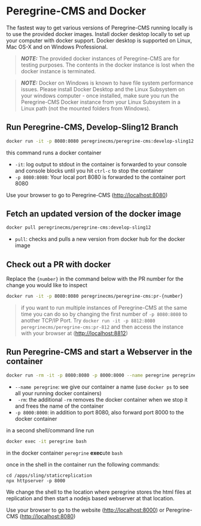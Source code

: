 # Peregrine-CMS and Docker

The fastest way to get various versions of Peregrine-CMS running locally is to use the provided docker images. Install docker desktop locally to set up your computer with docker support.
Docker desktop is supported on Linux, Mac OS-X and on Windows Professional.

> **_NOTE:_** The provided docker instances of Peregrine-CMS are for testing purposes. The contents in the docker instance is lost
when the docker instance is terminated.

> **_NOTE:_** Docker on Windows is known to have file system performance issues. Please install Docker Desktop and the Linux Subsystem
on your windows computer - once installed, make sure you run the Peregrine-CMS Docker instance from your Linux Subsystem in a
Linux path (not the mounted folders from Windows).

## Run Peregrine-CMS, Develop-Sling12 Branch

```bash
docker run -it -p 8080:8080 peregrinecms/peregrine-cms:develop-sling12
```
this command runs a docker container
- `-it`: log output to stdout in the container is forwarded to your console and console blocks until you hit `ctrl-c` to stop the container
- `-p 8080:8080`: Your local port 8080 is forwarded to the container port 8080

Use your browser to go to Peregrine-CMS (<http://localhost:8080>)

## Fetch an updated version of the docker image

```bash
docker pull peregrinecms/peregrine-cms:develop-sling12
```
- `pull`: checks and pulls a new version from docker hub for the docker image

## Check out a PR with docker

Replace the `{number}` in the command below with the PR number for the change you would like to inspect

```bash
docker run -it -p 8080:8080 peregrinecms/peregrine-cms:pr-{number}
```

> if you want to run multiple instances of Peregrine-CMS at the same time you can do so by changing the first number of `-p 8080:8080` to another TCP/IP Port. Try `docker run -it -p 8812:8080 peregrinecms/peregrine-cms:pr-812` and then access the instance with your browser at (<http://localhost:8812>)

## Run Peregrine-CMS and start a Webserver in the container

```bash
docker run -rm -it -p 8080:8080 -p 8000:8000 --name peregrine peregrinecms/peregrine-cms:develop-sling12
```
- `--name peregrine`: we give our container a name (use `docker ps` to see all your running docker containers)
- ` -rm`: the additional `-rm` removes the docker container when we stop it and frees the name of the container
- `-p 8000:8000`: in addition to port 8080, also forward port 8000 to the docker container

in a second shell/command line run
```bash
docker exec -it peregrine bash
```
in the docker container `peregrine` **exec**ute `bash` 

once in the shell in the container run the following commands:
```
cd /apps/sling/staticreplication
npx httpserver -p 8000
```
We change the shell to the location where peregrine stores the html files at replication and then start a nodejs based webserver at that location. 


Use your browser to go to the website (<http://localhost:8000>) or Peregrine-CMS (<http://localhost:8080>)
